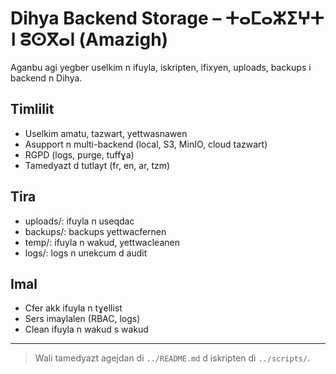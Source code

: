 # Dihya Backend Storage – ⵜⴰⵎⴰⵣⵉⵖⵜ ⵏ ⵓⵙⴳⴰⵏ (Amazigh)

Aganbu agi yegber uselkim n ifuyla, iskripten, ifixyen, uploads, backups i backend n Dihya.

## Timlilit
- Uselkim amatu, tazwart, yettwasnawen
- Asupport n multi-backend (local, S3, MinIO, cloud tazwart)
- RGPD (logs, purge, tuffɣa)
- Tamedyazt d tutlayt (fr, en, ar, tzm)

## Tira
- uploads/: ifuyla n useqdac
- backups/: backups yettwacfernen
- temp/: ifuyla n wakud, yettwacleanen
- logs/: logs n unekcum d audit

## Imal
- Cfer akk ifuyla n tɣellist
- Sers imaylalen (RBAC, logs)
- Clean ifuyla n wakud s wakud

---

> Wali tamedyazt agejdan di `../README.md` d iskripten di `../scripts/`.
